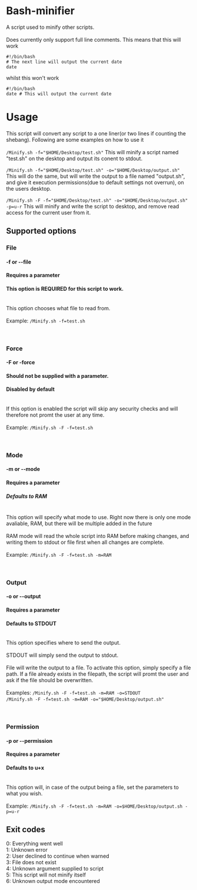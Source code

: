 # Bash-minifier


A script used to minify other scripts. 
<br><br>
Does currently only support full line comments. This means that this will work 
```
#!/bin/bash
# The next line will output the current date
date
```
whilst this won't work 
```
#!/bin/bash
date # This will output the current date
```

# Usage

This script will convert any script to a one liner(or two lines if counting the shebang). Following are some examples on how to use it
<br>
<br>
`/Minify.sh -f="$HOME/Desktop/test.sh"`
This will minify a script named "test.sh" on the desktop and output its conent to stdout.
<br>
<br>`/Minify.sh -f="$HOME/Desktop/test.sh" -o="$HOME/Desktop/output.sh"`
This will do the same, but will write the output to a file named "output.sh", and give it execution permissions(due to default settings not overrun), on the users desktop. 
<br>
<br>`/Minify.sh -F -f="$HOME/Desktop/test.sh" -o="$HOME/Desktop/output.sh" -p=u-r`
This will minify and write the script to desktop, and remove read access for the current user from it. 
<br>

## Supported options
### File
#### -f or --file
#### Requires a parameter
#### This option is REQUIRED for this script to work.
<br>This option chooses what file to read from.<br><br>
Example: `/Minify.sh -f=test.sh`
<br><br><br>
### Force
#### -F or -force
#### Should not be supplied with a parameter.
#### Disabled by default
<br>If this option is enabled the script will skip any security checks and will therefore not promt the user at any time.<br><br>
Example: `/Minify.sh -F -f=test.sh`
<br><br><br>
### Mode
#### -m or --mode
#### Requires a parameter
##### Defaults to RAM
<br>This option will specify what mode to use. Right now there is only one mode avaliable, RAM, but there will be multiple added in the future<br><br>
RAM mode will read the whole script into RAM before making changes, and writing them to stdout or file first when all changes are complete.
<br><br>
Example: `/Minify.sh -F -f=test.sh -m=RAM`
<br><br><br>

### Output
#### -o or --output
#### Requires a parameter
#### Defaults to STDOUT
<br>This option specifies where to send the output.<br><br>
STDOUT will simply send the output to stdout.<br>
<br>File will write the output to a file. To activate this option, simply specify a file path. If a file already exists in the filepath, the script will promt the user and ask if the file should be overwritten.<br><br>
Examples: `/Minify.sh -F -f=test.sh -m=RAM -o=STDOUT`<br>`/Minify.sh -F -f=test.sh -m=RAM -o="$HOME/Desktop/output.sh"` 
<br><br><br>

### Permission
#### -p or --permission
#### Requires a parameter
#### Defaults to u+x
<br>This option will, in case of the output being a file, set the parameters to what you wish.<br><br>
Example: `/Minify.sh -F -f=test.sh -m=RAM -o=$HOME/Desktop/output.sh -p=u-r`

## Exit codes

0: Everything went well<br>
1: Unknown error<br>
2: User declined to continue when warned<br>
3: File does not exist<br>
4: Unknown argument supplied to script<br>
5: This script will not minify itself<br>
6: Unknown output mode encountered<br>
